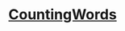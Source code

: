 # [CountingWords](https://docs.google.com/viewer?a=v&pid=sites&srcid=ZGVmYXVsdGRvbWFpbnxuZ3Vvb3B8Z3g6N2Q3Y2ZiOWJlYmM3YjJiNQ)